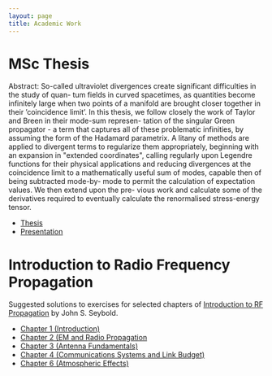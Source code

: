 ```yaml
---
layout: page
title: Academic Work
---
```


# MSc Thesis

Abstract: So-called ultraviolet divergences create significant difficulties in the study of quan- tum fields in curved spacetimes, as quantities become infinitely large when two points of a manifold are brought closer together in their ’coincidence limit’. In this thesis, we follow closely the work of Taylor and Breen in their mode-sum represen- tation of the singular Green propagator - a term that captures all of these problematic infinities, by assuming the form of the Hadamard parametrix. A litany of methods are applied to divergent terms to regularize them appropriately, beginning with an expansion in "extended coordinates", calling regularly upon Legendre functions for their physical applications and reducing divergences at the coincidence limit to a mathematically useful sum of modes, capable then of being subtracted mode-by- mode to permit the calculation of expectation values. We then extend upon the pre- vious work and calculate some of the derivatives required to eventually calculate the renormalised stress-energy tensor.

+ [Thesis](https://github.com/TrivialProof/TrivialProof.github.io/blob/master/Thesis.pdf)
+ [Presentation](https://github.com/TrivialProof/TrivialProof.github.io/blob/master/Thesis%20Final%20Presentation.pdf)

# Introduction to Radio Frequency Propagation 

Suggested solutions to exercises for selected chapters of [Introduction to RF Propagation](https://onlinelibrary.wiley.com/doi/book/10.1002/0471743690) by John S. Seybold. 

+ [Chapter 1 (Introduction)](https://github.com/TrivialProof/RF-Propagation/blob/main/Chapter%201.pdf)
+ [Chapter 2 (EM and Radio Propagation](https://github.com/TrivialProof/RF-Propagation/blob/main/Chapter%202.pdf)
+ [Chapter 3 (Antenna Fundamentals)](https://github.com/TrivialProof/RF-Propagation/blob/main/Chapter%203.pdf)
+ [Chapter 4 (Communications Systems and Link Budget)](https://github.com/TrivialProof/RF-Propagation/blob/main/Chapter%204.pdf)
+ [Chapter 6 (Atmospheric Effects)](https://github.com/TrivialProof/RF-Propagation/blob/main/Chapter%206.pdf)


